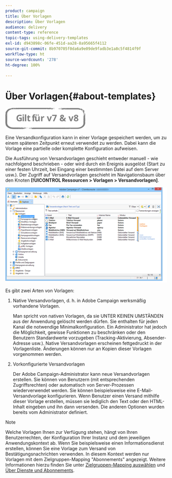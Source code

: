 ```yaml
---
product: campaign
title: Über Vorlagen
description: Über Vorlagen
audience: delivery
content-type: reference
topic-tags: using-delivery-templates
exl-id: d943898c-06fe-451d-aa28-8a95665f4112
source-git-commit: 8b970705f0da6a9e09de9fadb3e1a8c5f4814f9f
workflow-type: ht
source-wordcount: '278'
ht-degree: 100%

---
```


# Über Vorlagen{#about-templates}

![](../../assets/common.svg)

Eine Versandkonfiguration kann in einer Vorlage gespeichert werden, um zu einem späteren Zeitpunkt erneut verwendet zu werden. Dabei kann die Vorlage eine partielle oder komplette Konfiguration aufweisen.

Die Ausführung von Versandvorlagen geschieht entweder manuell - wie nachfolgend beschrieben - oder wird durch ein Ereignis ausgelöst (Start zu einer festen Uhrzeit, bei Eingang einer bestimmten Datei auf dem Server usw.). Der Zugriff auf Versandvorlagen geschieht im Navigationsbaum über den Knoten **[!UICONTROL Ressourcen > Vorlagen > Versandvorlagen]**.

![](assets/s_user_template_list.png)

Es gibt zwei Arten von Vorlagen:

1. Native Versandvorlagen, d. h. in Adobe Campaign werksmäßig vorhandene Vorlagen.

   Man spricht von nativen Vorlagen, da sie UNTER KEINEN UMSTÄNDEN aus der Anwendung gelöscht werden dürfen. Sie enthalten für jeden Kanal die notwendige Minimalkonfiguration. Ein Administrator hat jedoch die Möglichkeit, gewisse Funktionen zu beschränken oder den Benutzern Standardwerte vorzugeben (Tracking-Aktivierung, Absender-Adresse usw.). Native Versandvorlagen erscheinen fettgedruckt in der Vorlagenliste. Änderungen können nur an Kopien dieser Vorlagen vorgenommen werden.

1. Vorkonfigurierte Versandvorlagen

   Der Adobe Campaign-Administrator kann neue Versandvorlagen erstellen. Sie können von Benutzern (mit entsprechenden Zugriffsrechten) oder automatisch von Server-Prozessen wiederverwendet werden. Sie können beispielsweise eine E-Mail-Versandvorlage konfigurieren. Wenn Benutzer einen Versand mithilfe dieser Vorlage erstellen, müssen sie lediglich den Text oder den HTML-Inhalt eingeben und ihn dann versenden. Die anderen Optionen wurden bereits vom Administrator definiert.

>[!NOTE]
>
>Welche Vorlagen Ihnen zur Verfügung stehen, hängt von Ihren Benutzerrechten, der Konfiguration Ihrer Instanz und dem jeweiligen Anwendungskontext ab. Wenn Sie beispielsweise einen Informationsdienst erstellen, können Sie eine Vorlage zum Versand von Bestätigungsnachrichten verwenden. In diesem Kontext werden nur Vorlagen mit dem Zielgruppen-Mapping &quot;Abonnements&quot; angezeigt. Weitere Informationen hierzu finden Sie unter [Zielgruppen-Mapping auswählen](selecting-a-target-mapping.md) und [Über Dienste und Abonnements](about-services-and-subscriptions.md).
